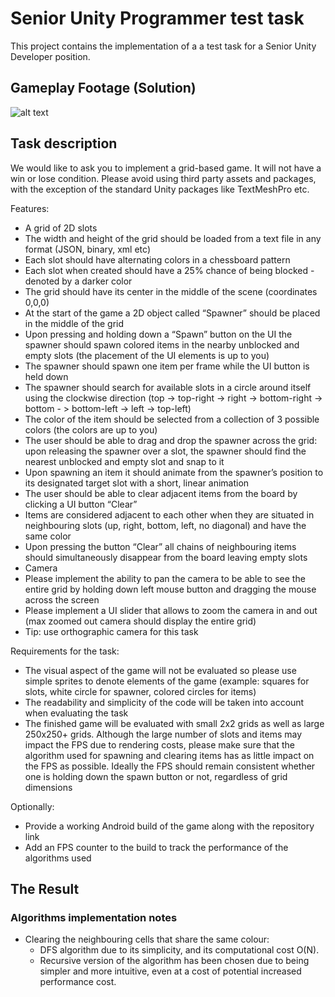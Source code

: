 # Senior Unity Programmer test task

This project contains the implementation of a a test task for a Senior Unity Developer position.

## Gameplay Footage (Solution)
![alt text](Recordings/gameplay.gif)

## Task description

We would like to ask you to implement a grid-based game. It will not have a win or lose
condition.
Please avoid using third party assets and packages, with the exception of the standard Unity
packages like TextMeshPro etc.

Features:
- A grid of 2D slots
- The width and height of the grid should be loaded from a text file in any format
(JSON, binary, xml etc)
- Each slot should have alternating colors in a chessboard pattern
- Each slot when created should have a 25% chance of being blocked - denoted
by a darker color
- The grid should have its center in the middle of the scene (coordinates 0,0,0)
- At the start of the game a 2D object called “Spawner” should be placed in the middle of
the grid
- Upon pressing and holding down a “Spawn” button on the UI the spawner should
spawn colored items in the nearby unblocked and empty slots (the placement of
the UI elements is up to you)
- The spawner should spawn one item per frame while the UI button is held down
- The spawner should search for available slots in a circle around itself using the
clockwise direction (top -> top-right -> right -> bottom-right -> bottom - >
bottom-left -> left -> top-left)
- The color of the item should be selected from a collection of 3 possible colors
(the colors are up to you)
- The user should be able to drag and drop the spawner across the grid: upon
releasing the spawner over a slot, the spawner should find the nearest
unblocked and empty slot and snap to it
- Upon spawning an item it should animate from the spawner’s position to its
designated target slot with a short, linear animation
- The user should be able to clear adjacent items from the board by clicking a UI button
“Clear”
- Items are considered adjacent to each other when they are situated in
neighbouring slots (up, right, bottom, left, no diagonal) and have the same
color
- Upon pressing the button “Clear” all chains of neighbouring items should
simultaneously disappear from the board leaving empty slots
- Camera
- Please implement the ability to pan the camera to be able to see the entire grid
by holding down left mouse button and dragging the mouse across the screen
- Please implement a UI slider that allows to zoom the camera in and out (max
zoomed out camera should display the entire grid)
- Tip: use orthographic camera for this task


Requirements for the task:
- The visual aspect of the game will not be evaluated so please use simple sprites to
denote elements of the game (example: squares for slots, white circle for spawner,
colored circles for items)
- The readability and simplicity of the code will be taken into account when evaluating the
task
- The finished game will be evaluated with small 2x2 grids as well as large 250x250+
grids. Although the large number of slots and items may impact the FPS due to
rendering costs, please make sure that the algorithm used for spawning and clearing
items has as little impact on the FPS as possible. Ideally the FPS should remain
consistent whether one is holding down the spawn button or not, regardless of grid
dimensions

Optionally:
- Provide a working Android build of the game along with the repository link
- Add an FPS counter to the build to track the performance of the algorithms used

  
## The Result
### Algorithms implementation notes
- Clearing the neighbouring cells that share the same colour:
  - DFS algorithm due to its simplicity, and its computational cost O(N).
  - Recursive version of the algorithm has been chosen due to being simpler and more intuitive, even at a cost of potential increased performance cost.
